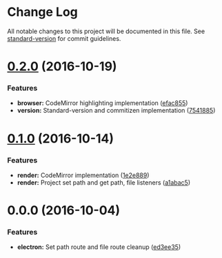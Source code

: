 # Change Log

All notable changes to this project will be documented in this file. See [standard-version](https://github.com/conventional-changelog/standard-version) for commit guidelines.

<a name="0.2.0"></a>
# [0.2.0](https://github.com/AntJanus/omen/compare/v0.1.0...v0.2.0) (2016-10-19)


### Features

* **browser:** CodeMirror highlighting implementation ([efac855](https://github.com/AntJanus/omen/commit/efac855))
* **version:** Standard-version and commitizen implementation ([7541885](https://github.com/AntJanus/omen/commit/7541885))



<a name="0.1.0"></a>
# [0.1.0](https://github.com/AntJanus/omen/compare/v0.0.0...v0.1.0) (2016-10-14)


### Features

* **render:** CodeMirror implementation ([1e2e889](https://github.com/AntJanus/omen/commit/1e2e889))
* **render:** Project set path and get path, file listeners ([a1abac5](https://github.com/AntJanus/omen/commit/a1abac5))



<a name="0.0.0"></a>
# 0.0.0 (2016-10-04)


### Features

* **electron:** Set path route and file route cleanup ([ed3ee35](https://github.com/AntJanus/omen/commit/ed3ee35))
